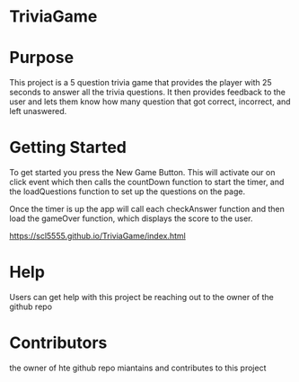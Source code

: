 # TriviaGame


#  Purpose
This project is a 5 question trivia game that provides the player with 25 seconds to answer all the trivia questions.  It then provides feedback to the user and lets them know how many question that got correct, incorrect, and left unaswered.

#  Getting Started
To get started you press the New Game Button.  This will activate our on click event which then calls the countDown function to start the timer, and the loadQuestions function to set up the questions on the page.  

Once the timer is up the app will call each checkAnswer function and then load the gameOver function, which displays the score to the user.

https://scl5555.github.io/TriviaGame/index.html


# Help
Users can get help with this project be reaching out to the owner of the github repo


# Contributors
the owner of hte github repo miantains and contributes to this project
